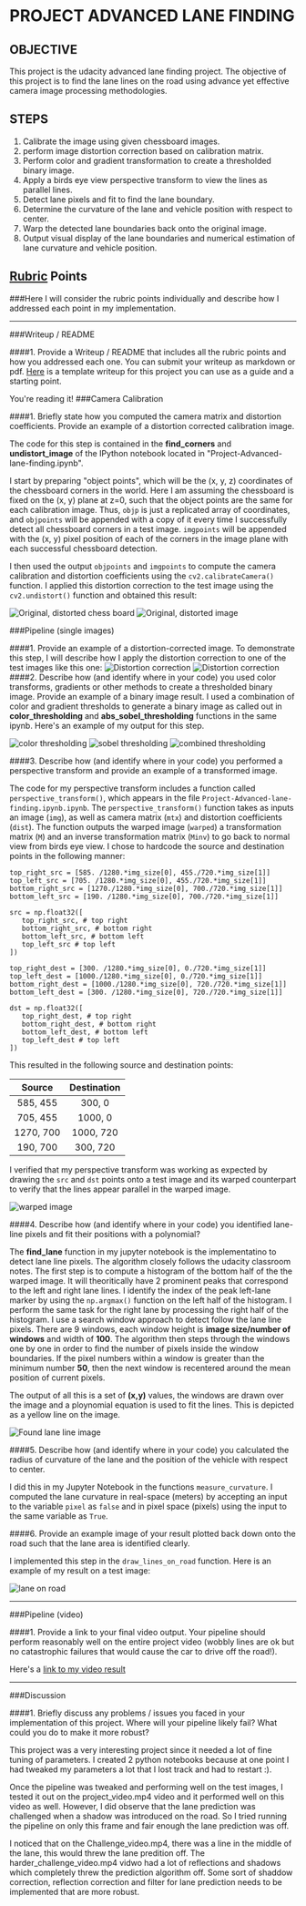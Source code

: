 # PROJECT ADVANCED LANE FINDING #

## OBJECTIVE ##

This project is the udacity advanced lane finding project. The objective of this project is to find the lane lines on the road using advance yet effective camera image processing methodologies.

## STEPS ##

1. Calibrate the image using given chessboard images.
1. perform image distortion correction based on calibration matrix.
1. Perform color and gradient transformation to create a thresholded binary image.
1. Apply a birds eye view perspective transform to view the lines as parallel lines.
1. Detect lane pixels and fit to find the lane boundary.
1. Determine the curvature of the lane and vehicle position with respect to center.
1. Warp the detected lane boundaries back onto the original image.
1. Output visual display of the lane boundaries and numerical estimation of lane curvature and vehicle position.

## [Rubric](https://review.udacity.com/#!/rubrics/571/view) Points
###Here I will consider the rubric points individually and describe how I addressed each point in my implementation.  

---
###Writeup / README

####1. Provide a Writeup / README that includes all the rubric points and how you addressed each one.  You can submit your writeup as markdown or pdf.  [Here](https://github.com/udacity/CarND-Advanced-Lane-Lines/blob/master/writeup_template.md) is a template writeup for this project you can use as a guide and a starting point.  

You're reading it!
###Camera Calibration

####1. Briefly state how you computed the camera matrix and distortion coefficients. Provide an example of a distortion corrected calibration image.

The code for this step is contained in the **find_corners** and **undistort_image** of the IPython notebook located in "Project-Advanced-lane-finding.ipynb".

I start by preparing "object points", which will be the (x, y, z) coordinates of the chessboard corners in the world. Here I am assuming the chessboard is fixed on the (x, y) plane at z=0, such that the object points are the same for each calibration image.  Thus, `objp` is just a replicated array of coordinates, and `objpoints` will be appended with a copy of it every time I successfully detect all chessboard corners in a test image.  `imgpoints` will be appended with the (x, y) pixel position of each of the corners in the image plane with each successful chessboard detection.  

I then used the output `objpoints` and `imgpoints` to compute the camera calibration and distortion coefficients using the `cv2.calibrateCamera()` function.  I applied this distortion correction to the test image using the `cv2.undistort()` function and obtained this result: 

![Original, distorted chess board](calibration2.jpg)
![Original, distorted image](test1.jpg)

###Pipeline (single images)

####1. Provide an example of a distortion-corrected image.
To demonstrate this step, I will describe how I apply the distortion correction to one of the test images like this one:
![Distortion correction](output_images/test_undist_1.jpg)
![Distortion correction](output_images/test_undist_2.jpg)
####2. Describe how (and identify where in your code) you used color transforms, gradients or other methods to create a thresholded binary image.  Provide an example of a binary image result.
I used a combination of color and gradient thresholds to generate a binary image as called out in **color_thresholding** and **abs_sobel_thresholding** functions in the same ipynb.  Here's an example of my output for this step.

![color thresholding](output_images/color_thresh.jpg)
![sobel thresholding](output_images/sobel_thresh.jpg)
![combined thresholding](output_images/combined_thresh.jpg)

####3. Describe how (and identify where in your code) you performed a perspective transform and provide an example of a transformed image.

The code for my perspective transform includes a function called `perspective_transform()`, which appears in the file `Project-Advanced-lane-finding.ipynb.ipynb`.  The `perspective_transform()` function takes as inputs an image (`img`), as well as camera matrix (`mtx`) and distortion coefficients (`dist`). The function outputs the warped image (`warped`) a transformation matrix (`M`) and an inverse transformation matrix (`Minv`) to go back to normal view from birds eye view. I chose to hardcode the source and destination points in the following manner:

```
top_right_src = [585. /1280.*img_size[0], 455./720.*img_size[1]]
top_left_src = [705. /1280.*img_size[0], 455./720.*img_size[1]]
bottom_right_src = [1270./1280.*img_size[0], 700./720.*img_size[1]]
bottom_left_src = [190. /1280.*img_size[0], 700./720.*img_size[1]]

src = np.float32([
   top_right_src, # top right
   bottom_right_src, # bottom right
   bottom_left_src, # bottom left
   top_left_src # top left
])
    
top_right_dest = [300. /1280.*img_size[0], 0./720.*img_size[1]]
top_left_dest = [1000./1280.*img_size[0], 0./720.*img_size[1]]
bottom_right_dest = [1000./1280.*img_size[0], 720./720.*img_size[1]]
bottom_left_dest = [300. /1280.*img_size[0], 720./720.*img_size[1]]
    
dst = np.float32([
   top_right_dest, # top right
   bottom_right_dest, # bottom right
   bottom_left_dest, # bottom left
   top_left_dest # top left
])
```
This resulted in the following source and destination points:

| Source        | Destination   | 
|:-------------:|:-------------:| 
| 585, 455      | 300, 0        | 
| 705, 455      | 1000, 0      |
| 1270, 700     | 1000, 720      |
| 190, 700      | 300, 720        |

I verified that my perspective transform was working as expected by drawing the `src` and `dst` points onto a test image and its warped counterpart to verify that the lines appear parallel in the warped image.

![warped image](output_images/birds_eye_view.jpg)

####4. Describe how (and identify where in your code) you identified lane-line pixels and fit their positions with a polynomial?

The **find_lane** function in my jupyter notebook is the implementatino to detect lane line pixels. The algorithm closely follows the udacity classroom notes. The first step is to compute a histogram of the bottom half of the the warped image. It will theoritically have 2 prominent peaks that correspond to the left and right lane lines. I identify the index of the peak left-lane marker by using the `np.argmax()` function on the left half of the histogram.  I perform the same task for the right lane by processing the right half of the histogram. I use a search window approach to detect follow the lane line pixels. There are 9 windows, each window height is **image size/number of windows** and width of **100**. The algorithm then steps through the windows one by one in order to find the number of pixels inside the window boundaries. If the pixel numbers within a window is greater than the minimum number **50**, then the next window is recentered around the mean position of current pixels.

The output of all this is a set of **(x,y)** values, the windows are drawn over the image and a ploynomial equation is used to fit the lines. This is depicted as a yellow line on the image.

![Found lane line image](output_images/Window_lane_finding.jpg)

####5. Describe how (and identify where in your code) you calculated the radius of curvature of the lane and the position of the vehicle with respect to center.

I did this in my Jupyter Notebook in the functions `measure_curvature`. I computed the lane curvature in real-space (meters) by accepting an input to the variable `pixel` as `false` and in pixel space (pixels) using the input to the same variable as `True`.


####6. Provide an example image of your result plotted back down onto the road such that the lane area is identified clearly.

I implemented this step in the `draw_lines_on_road` function.  Here is an example of my result on a test image:

![lane on road](output_images/detected_lane_mask.jpg)

---

###Pipeline (video)

####1. Provide a link to your final video output.  Your pipeline should perform reasonably well on the entire project video (wobbly lines are ok but no catastrophic failures that would cause the car to drive off the road!).

Here's a [link to my video result](Project_video_output.mp4)

---

###Discussion

####1. Briefly discuss any problems / issues you faced in your implementation of this project.  Where will your pipeline likely fail?  What could you do to make it more robust?

This project was a very interesting project since it needed a lot of fine tuning of parameters. I created 2 python notebooks because at one point I had tweaked my parameters a lot that I lost track and had to restart :). 

Once the pipeline was tweaked and performing well on the test images, I tested it out on the project_video.mp4 video and it performed well on this video as well. However, I did observe that the lane prediction was challenged when a shadow was introduced on the road. So I tried running the pipeline on only this frame and fair enough the lane prediction was off.

I noticed that on the Challenge_video.mp4, there was a line in the middle of the lane, this would threw the lane predition off. The harder_challenge_video.mp4 vidwo had a lot of reflections and shadows which completely threw the prediction algorithm off. Some sort of shaddow correction, reflection correction and filter for lane prediction needs to be implemented that are more robust.